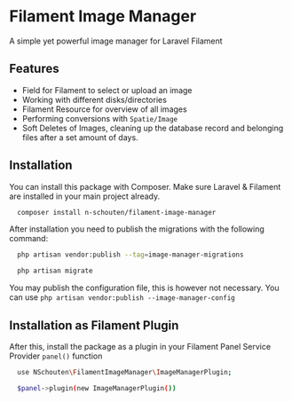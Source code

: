 
# Filament Image Manager

A simple yet powerful image manager for Laravel Filament

## Features

- Field for Filament to select or upload an image
- Working with different disks/directories
- Filament Resource for overview of all images
- Performing conversions with ```Spatie/Image```
- Soft Deletes of Images, cleaning up the database record and belonging files after a set amount of days.

## Installation

You can install this package with Composer. Make sure Laravel & Filament are installed in your main project already.

```bash
  composer install n-schouten/filament-image-manager
```

After installation you need to publish the migrations with the following command:
```bash
  php artisan vendor:publish --tag=image-manager-migrations

  php artisan migrate
```

You may publish the configuration file, this is however not necessary. You can use ```php artisan vendor:publish --image-manager-config```

## Installation as Filament Plugin

After this, install the package as a plugin in your Filament Panel Service Provider ```panel()``` function
```bash
  use NSchouten\FilamentImageManager\ImageManagerPlugin;

  $panel->plugin(new ImageManagerPlugin())
```
